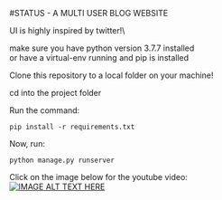 #STATUS - A MULTI USER BLOG WEBSITE

UI is highly inspired by twitter!\

make sure you have python version 3.7.7 installed\
or have a virtual-env running
and pip is installed

Clone this repository to a local folder on your machine!

cd into the project folder

Run the command:
```
pip install -r requirements.txt
```

Now, run: 
```
python manage.py runserver
```

Click on the image below for the youtube video:\
[![IMAGE ALT TEXT HERE](https://img.youtube.com/vi/EwshHi_um3Q/0.jpg)](https://www.youtube.com/watch?v=EwshHi_um3Q)
